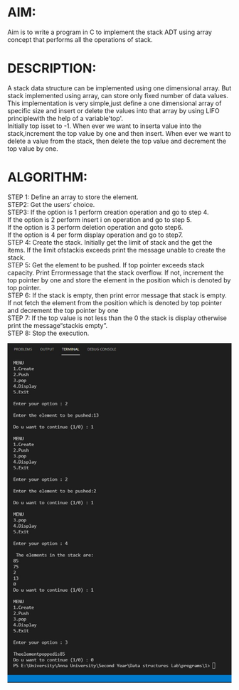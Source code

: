 # AIM:
Aim is to write a program in C to implement the stack ADT using array concept that performs all the operations of stack.<br>

# DESCRIPTION:
A stack data structure can be implemented using one dimensional array. But stack implemented using array, can store only fixed number of data values. This implementation is very simple,just define a one dimensional array of specific size and insert or delete the values into that array by using LIFO principlewith the help of a variable'top'.<br> Initially top isset to -1. When ever we want to inserta value into the stack,increment the top value by one and then insert. When ever we want to delete a value from the stack, then delete the top value and decrement the top value by one.<br>

# ALGORITHM:
STEP 1: Define an array to store the element.<br>
STEP2: Get the users’ choice.<br>
STEP3: If the option is 1 perform creation operation and go to step 4.<br>
If the option is 2 perform insert i on operation and go to step 5.<br> If the option is 3 perform deletion operation and goto step6.<br>If the option is 4 per form display operation and go to step7.<br>
STEP 4: Create the stack. Initially get the limit of stack and the get the items. If the limit ofstackis exceeds print the message unable to create the stack.<br>
STEP 5: Get the element to be pushed. If top pointer exceeds stack capacity. Print Errormessage that the stack overflow. If not, increment the top pointer by one and store the element in the position which is denoted by top pointer.<br>
STEP 6: If the stack is empty, then print error message that stack is empty. If not fetch the element from the position which is denoted by top pointer and decrement the top pointer by one<br>
STEP 7: If the top value is not less than the 0 the stack is display otherwise print the message“stackis empty”.<br>
STEP 8: Stop the execution.<br>

![alt text](https://github.com/DominicwalterLOF/DataStructure/blob/main/1/output.jpg?raw=true)
